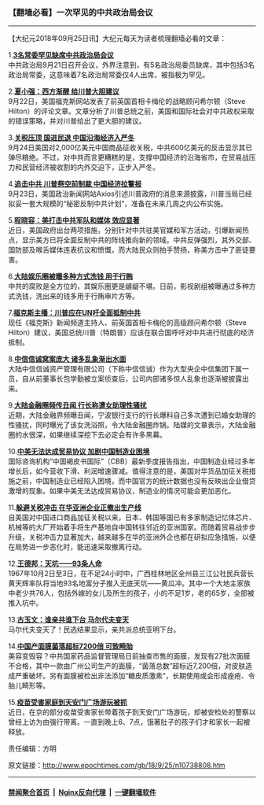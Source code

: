 ### 【翻墙必看】一次罕见的中共政治局会议
------------------------

<p>【大纪元2018年09月25日讯】大纪元每天为读者梳理翻墙必看的文章：</p>
<p>1.<b><a href="http://www.epochtimes.com/gb/18/9/24/n10736575.htm" target="_blank" rel="noopener noreferrer">3名常委罕见缺席中共政治局会议</a></b><br />
中共政治局9月21日召开会议，外界注意到，有5名政治局委员缺席，其中包括3名政治局常委，这意味着7名政治局常委仅4人出席，被指极为罕见。</p>
<p>2.<b><a href="http://www.epochtimes.com/gb/18/9/24/n10738483.htm" target="_blank" rel="noopener noreferrer">夏小强：西方渐醒 给川普大胆建议</a></b><br />
9月22日，美国福克斯网站发表了前英国首相卡梅伦的战略顾问希尔顿（Steve Hilton）的评论文章。文章分析了川普总统之前，美国和国际社会对中共政权采取的错误策略，并对川普给出了更大胆的建议。</p>
<p>3.<b><a href="http://www.epochtimes.com/gb/18/9/24/n10738210.htm" target="_blank" rel="noopener noreferrer">关税压顶 国进民退 中国沿海经济入严冬</a></b><br />
9月24日美国对2,000亿美元中国商品征收关税，中共600亿美元的反击显示其已弹尽粮绝。不过，对中共而言更糟糕的是，支撑中国经济的沿海省市，在贸易战压力和民营经济被收割的内外交迫下，正步入严冬。</p>
<p>4.<b><a href="http://www.epochtimes.com/gb/18/9/24/n10738488.htm" target="_blank" rel="noopener noreferrer">追击中共 川普祭空前制裁 中国经济拉警报</a></b><br />
9月23日，美国政治新闻网站Axios引述川普政府的消息来源披露，川普当局已经拟妥一套大规模的“秘密反制中共计划”，准备在未来几周之内公布实施。</p>
<p>5.<b><a href="http://www.epochtimes.com/gb/18/9/24/n10737003.htm" target="_blank" rel="noopener noreferrer">程晓容：美打击中共军队和媒体 效应显著</a></b><br />
近日，美国政府出台两项措施，分别针对中共驻美官媒和军方活动，引爆新闻热点，显示美方已将全面反制中共的阵线推向新的领域。中共反弹强烈，其外交部、国防部及喉舌媒体连表抗议和愤慨，而大陆民众则拍手赞扬，称美方击中了匪徒要害。</p>
<p>6.<b><a href="http://www.epochtimes.com/gb/18/9/24/n10738098.htm" target="_blank" rel="noopener noreferrer">大陆娱乐圈被曝多种方式洗钱 用于行贿</a></b><br />
中共的腐败是全方位的，其娱乐圈更是龌龊不堪。日前，影视剧组被曝通过多种方式洗钱，洗出来的钱多用于行贿审片方等。</p>
<p>7.<b><a href="http://www.epochtimes.com/gb/18/9/24/n10738060.htm" target="_blank" rel="noopener noreferrer">福克斯主播：川普应在UN吁全面抵制中共</a></b><br />
现任《福克斯》新闻频道主持人、前英国首相卡梅伦的高级顾问希尔顿（Steve Hilton）建议，美国总统川普（特朗普）应该在联合国呼吁对中共进行彻底的经济抵制。</p>
<p>8.<b><a href="http://www.epochtimes.com/gb/18/9/24/n10737023.htm" target="_blank" rel="noopener noreferrer">中信信诚窝案庞大 诸多乱象渐出水面</a></b><br />
大陆中信信诚资产管理有限公司（下称中信信诚）作为大型央企中信集团下属一员，自从前董事长包学勤被立案侦查后，公司内部诸多惊人乱象也逐渐被披露出来。</p>
<p>9.<b><a href="http://www.epochtimes.com/gb/18/9/24/n10737236.htm" target="_blank" rel="noopener noreferrer">大陆金融圈频传丑闻 行长称遭女助理性骚扰</a></b><br />
近期，大陆金融界频曝丑闻，宁波银行支行的行长爆料自己多次遭到已婚女助理的性骚扰，同时曝光了该女洗浴照，令大陆金融圈炸锅。陆媒的文章表示，大陆金融圈的水很深，如果继续深挖下去必定会有许多黑幕。</p>
<p>10.<b><a href="http://www.epochtimes.com/gb/18/9/24/n10738245.htm" target="_blank" rel="noopener noreferrer">中美无法达成贸易协议 加剧中国制造业困境</a></b><br />
国际咨询机构“中国褐皮书国际”（CBB）最新季度报告指出，中国制造业经过多年增长后，如今营收下滑、利润增速骤减。值得注意的是，美国对华货品加征关税措施之前，中国制造业已经陷入困境，而中国官方的统计数据也没有反映出企业借贷激增的现象。如果中美无法达成贸易协议，制造业的情况可能会更加恶化。</p>
<p>11.<b><a href="http://www.epochtimes.com/gb/18/9/24/n10738505.htm" target="_blank" rel="noopener noreferrer">躲避关税冲击 在华亚洲企业正撤出生产线</a></b><br />
自美国对中国进口商品加征关税以来，日本、韩国等国已有多家制造记忆体芯片、机械等的大厂开始着手将生产基地自中国转往邻近的亚洲国家。而随着贸易战步步升级，关税冲击力显著加大，越来越多在华的亚洲外企也都在研拟应急措施，以便在局势进一步恶化时，能迅速采取撤离行动。</p>
<p>12.<b><a href="http://www.epochtimes.com/gb/18/9/24/n10738189.htm" target="_blank" rel="noopener noreferrer">王德邦：天坑——93条人命</a></b><br />
1967年10月2日至3日，在不足24小时中，广西桂林地区全州县三江公社民兵营长黄天辉率队将当地93名地富分子推入无底天坑——黄瓜冲。其中一个大地主家族中老少共76人，包括外嫁的女儿及所生的孩子，小的不足1岁，老的65岁，全部被推入坑中。</p>
<p>13.<b><a href="http://www.epochtimes.com/gb/18/9/24/n10737892.htm" target="_blank" rel="noopener noreferrer">古玉文：谁亲共谁下台 马尔代夫变天</a></b><br />
马尔代夫变天了！民选结果显示，亲共派总统亚明下台。</p>
<p>14.<b><a href="http://www.epochtimes.com/gb/18/9/24/n10738196.htm" target="_blank" rel="noopener noreferrer">中国产面膜菌落超标7200倍 可致畸胎</a></b><br />
美容变毁容？中共国家药品监督管理局日前抽查市售的面膜，发现有27批次面膜不合格，其中一款由广州公司生产的面膜，“菌落总数”超标近7,200倍，对皮肤造成严重破坏。另有面膜被检出非法添加“糖皮质激素”，长期使用或会形成痤疮、令胎儿畸形等。</p>
<p>15.<b><a href="http://www.epochtimes.com/gb/18/9/24/n10737627.htm" target="_blank" rel="noopener noreferrer">疫苗受害家庭到天安门广场游玩被抓</a></b><br />
近日，在京的部分疫苗受害家长带着孩子到天安门广场游玩，却被安检处的警察以曾经上访为由强行带离。一直到晚上6、7点，饿著肚子的孩子们才和家长一起被释放。</p>
<p>责任编辑：方明</p>

原文链接：http://www.epochtimes.com/gb/18/9/25/n10738808.htm


------------------------
#### [禁闻聚合首页](https://github.com/gfw-breaker/banned-news/blob/master/README.md) &nbsp;|&nbsp; [Nginx反向代理](https://github.com/gfw-breaker/open-proxy/blob/master/README.md) &nbsp;|&nbsp; [一键翻墙软件](https://github.com/gfw-breaker/nogfw/blob/master/README.md)